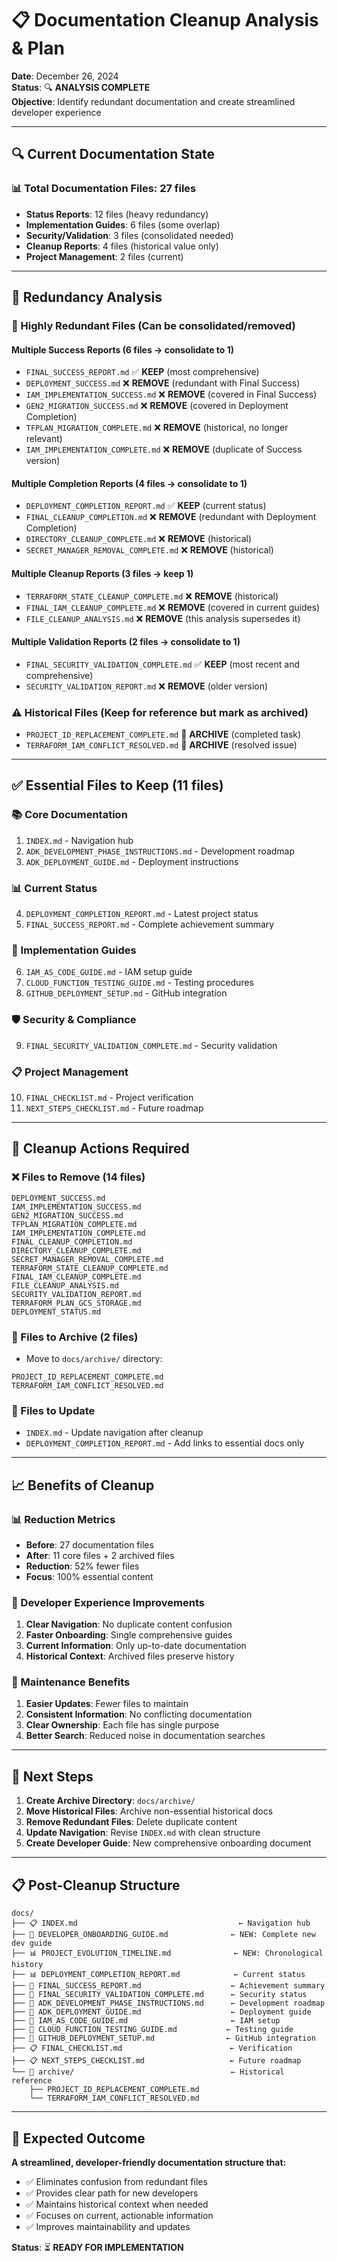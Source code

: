 # 📋 Documentation Cleanup Analysis & Plan

**Date**: December 26, 2024  
**Status**: 🔍 **ANALYSIS COMPLETE**  
**Objective**: Identify redundant documentation and create streamlined developer experience

---

## 🔍 **Current Documentation State**

### **📊 Total Documentation Files**: 27 files
- **Status Reports**: 12 files (heavy redundancy)
- **Implementation Guides**: 6 files (some overlap)
- **Security/Validation**: 3 files (consolidated needed)
- **Cleanup Reports**: 4 files (historical value only)
- **Project Management**: 2 files (current)

---

## 🚨 **Redundancy Analysis**

### **🔄 Highly Redundant Files** (Can be consolidated/removed)

#### **Multiple Success Reports** (6 files → consolidate to 1)
- `FINAL_SUCCESS_REPORT.md` ✅ **KEEP** (most comprehensive)
- `DEPLOYMENT_SUCCESS.md` ❌ **REMOVE** (redundant with Final Success)
- `IAM_IMPLEMENTATION_SUCCESS.md` ❌ **REMOVE** (covered in Final Success)
- `GEN2_MIGRATION_SUCCESS.md` ❌ **REMOVE** (covered in Deployment Completion)
- `TFPLAN_MIGRATION_COMPLETE.md` ❌ **REMOVE** (historical, no longer relevant)
- `IAM_IMPLEMENTATION_COMPLETE.md` ❌ **REMOVE** (duplicate of Success version)

#### **Multiple Completion Reports** (4 files → consolidate to 1)
- `DEPLOYMENT_COMPLETION_REPORT.md` ✅ **KEEP** (current status)
- `FINAL_CLEANUP_COMPLETION.md` ❌ **REMOVE** (redundant with Deployment Completion)
- `DIRECTORY_CLEANUP_COMPLETE.md` ❌ **REMOVE** (historical)
- `SECRET_MANAGER_REMOVAL_COMPLETE.md` ❌ **REMOVE** (historical)

#### **Multiple Cleanup Reports** (3 files → keep 1)
- `TERRAFORM_STATE_CLEANUP_COMPLETE.md` ❌ **REMOVE** (historical)
- `FINAL_IAM_CLEANUP_COMPLETE.md` ❌ **REMOVE** (covered in current guides)
- `FILE_CLEANUP_ANALYSIS.md` ❌ **REMOVE** (this analysis supersedes it)

#### **Multiple Validation Reports** (2 files → consolidate to 1)
- `FINAL_SECURITY_VALIDATION_COMPLETE.md` ✅ **KEEP** (most recent and comprehensive)
- `SECURITY_VALIDATION_REPORT.md` ❌ **REMOVE** (older version)

### **⚠️ Historical Files** (Keep for reference but mark as archived)
- `PROJECT_ID_REPLACEMENT_COMPLETE.md` 📁 **ARCHIVE** (completed task)
- `TERRAFORM_IAM_CONFLICT_RESOLVED.md` 📁 **ARCHIVE** (resolved issue)

---

## ✅ **Essential Files to Keep** (11 files)

### **📚 Core Documentation**
1. `INDEX.md` - Navigation hub
2. `ADK_DEVELOPMENT_PHASE_INSTRUCTIONS.md` - Development roadmap
3. `ADK_DEPLOYMENT_GUIDE.md` - Deployment instructions

### **📊 Current Status**
4. `DEPLOYMENT_COMPLETION_REPORT.md` - Latest project status
5. `FINAL_SUCCESS_REPORT.md` - Complete achievement summary

### **🔧 Implementation Guides**
6. `IAM_AS_CODE_GUIDE.md` - IAM setup guide
7. `CLOUD_FUNCTION_TESTING_GUIDE.md` - Testing procedures
8. `GITHUB_DEPLOYMENT_SETUP.md` - GitHub integration

### **🛡️ Security & Compliance**
9. `FINAL_SECURITY_VALIDATION_COMPLETE.md` - Security validation

### **📋 Project Management**
10. `FINAL_CHECKLIST.md` - Project verification
11. `NEXT_STEPS_CHECKLIST.md` - Future roadmap

---

## 🎯 **Cleanup Actions Required**

### **❌ Files to Remove** (14 files)
```
DEPLOYMENT_SUCCESS.md
IAM_IMPLEMENTATION_SUCCESS.md
GEN2_MIGRATION_SUCCESS.md
TFPLAN_MIGRATION_COMPLETE.md
IAM_IMPLEMENTATION_COMPLETE.md
FINAL_CLEANUP_COMPLETION.md
DIRECTORY_CLEANUP_COMPLETE.md
SECRET_MANAGER_REMOVAL_COMPLETE.md
TERRAFORM_STATE_CLEANUP_COMPLETE.md
FINAL_IAM_CLEANUP_COMPLETE.md
FILE_CLEANUP_ANALYSIS.md
SECURITY_VALIDATION_REPORT.md
TERRAFORM_PLAN_GCS_STORAGE.md
DEPLOYMENT_STATUS.md
```

### **📁 Files to Archive** (2 files)
- Move to `docs/archive/` directory:
```
PROJECT_ID_REPLACEMENT_COMPLETE.md
TERRAFORM_IAM_CONFLICT_RESOLVED.md
```

### **📝 Files to Update**
- `INDEX.md` - Update navigation after cleanup
- `DEPLOYMENT_COMPLETION_REPORT.md` - Add links to essential docs only

---

## 📈 **Benefits of Cleanup**

### **📊 Reduction Metrics**
- **Before**: 27 documentation files
- **After**: 11 core files + 2 archived files
- **Reduction**: 52% fewer files
- **Focus**: 100% essential content

### **🎯 Developer Experience Improvements**
1. **Clear Navigation**: No duplicate content confusion
2. **Faster Onboarding**: Single comprehensive guides
3. **Current Information**: Only up-to-date documentation
4. **Historical Context**: Archived files preserve history

### **🔧 Maintenance Benefits**
1. **Easier Updates**: Fewer files to maintain
2. **Consistent Information**: No conflicting documentation
3. **Clear Ownership**: Each file has single purpose
4. **Better Search**: Reduced noise in documentation searches

---

## 🚀 **Next Steps**

1. **Create Archive Directory**: `docs/archive/`
2. **Move Historical Files**: Archive non-essential historical docs
3. **Remove Redundant Files**: Delete duplicate content
4. **Update Navigation**: Revise `INDEX.md` with clean structure
5. **Create Developer Guide**: New comprehensive onboarding document

---

## 📋 **Post-Cleanup Structure**

```
docs/
├── 📋 INDEX.md                                    ← Navigation hub
├── 🚀 DEVELOPER_ONBOARDING_GUIDE.md              ← NEW: Complete new dev guide
├── 📊 PROJECT_EVOLUTION_TIMELINE.md              ← NEW: Chronological history
├── 📊 DEPLOYMENT_COMPLETION_REPORT.md            ← Current status
├── 🎉 FINAL_SUCCESS_REPORT.md                    ← Achievement summary
├── 🔐 FINAL_SECURITY_VALIDATION_COMPLETE.md      ← Security status
├── 🔧 ADK_DEVELOPMENT_PHASE_INSTRUCTIONS.md      ← Development roadmap
├── 📖 ADK_DEPLOYMENT_GUIDE.md                    ← Deployment guide
├── 🔐 IAM_AS_CODE_GUIDE.md                       ← IAM setup
├── 🧪 CLOUD_FUNCTION_TESTING_GUIDE.md           ← Testing guide
├── 🚀 GITHUB_DEPLOYMENT_SETUP.md                ← GitHub integration
├── 📋 FINAL_CHECKLIST.md                        ← Verification
├── 📋 NEXT_STEPS_CHECKLIST.md                   ← Future roadmap
└── 📁 archive/                                   ← Historical reference
    ├── PROJECT_ID_REPLACEMENT_COMPLETE.md
    └── TERRAFORM_IAM_CONFLICT_RESOLVED.md
```

---

## 🎯 **Expected Outcome**

**A streamlined, developer-friendly documentation structure that:**
- ✅ Eliminates confusion from redundant files
- ✅ Provides clear path for new developers
- ✅ Maintains historical context when needed
- ✅ Focuses on current, actionable information
- ✅ Improves maintainability and updates

**Status**: ⏳ **READY FOR IMPLEMENTATION**

